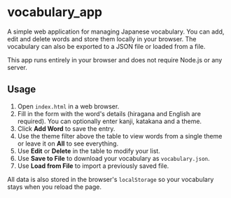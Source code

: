 # vocabulary_app

A simple web application for managing Japanese vocabulary. You can add, edit and delete words and store them locally in your browser. The vocabulary can also be exported to a JSON file or loaded from a file.

This app runs entirely in your browser and does not require Node.js or any server.

## Usage

1. Open `index.html` in a web browser.
2. Fill in the form with the word's details (hiragana and English are required).
   You can optionally enter kanji, katakana and a theme.
3. Click **Add Word** to save the entry.
4. Use the theme filter above the table to view words from a single theme or
   leave it on **All** to see everything.
5. Use **Edit** or **Delete** in the table to modify your list.
6. Use **Save to File** to download your vocabulary as `vocabulary.json`.
7. Use **Load from File** to import a previously saved file.

All data is also stored in the browser's `localStorage` so your vocabulary stays when you reload the page.
